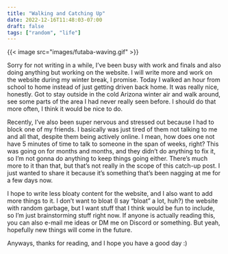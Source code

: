 ```yaml
---
title: "Walking and Catching Up"
date: 2022-12-16T11:48:03-07:00
draft: false
tags: ["random", "life"]
---
```


{{< image src="images/futaba-waving.gif" >}}



Sorry for not writing in a while, I’ve been busy with work and finals and also doing anything but working on the website. I will write more and work on the website during my winter break, I promise. Today I walked an hour from school to home instead of just getting driven back home. It was really nice, honestly. Got to stay outside in the cold Arizona winter air and walk around, see some parts of the area I had never really seen before. I should do that more often, I think it would be nice to do.       

Recently, I’ve also been super nervous and stressed out because I had to block one of my friends. I basically was just tired of them not talking to me and all that, despite them being actively online. I mean, how does one not have 5 minutes of time to talk to someone in the span of weeks, right? This was going on for months and months, and they didn’t do anything to fix it, so I’m not gonna do anything to keep things going either. There’s much more to it than that, but that’s not really in the scope of this catch-up post. I just wanted to share it because it’s something that’s been nagging at me for a few days now.      

I hope to write less bloaty content for the website, and I also want to add more things to it. I don’t want to bloat (I say “bloat” a lot, huh?) the website with random garbage, but I want stuff that I think would be fun to include, so I’m just brainstorming stuff right now. If anyone is actually reading this, you can also e-mail me ideas or DM me on Discord or something. But yeah, hopefully new things will come in the future. 

Anyways, thanks for reading, and I hope you have a good day :)      

  